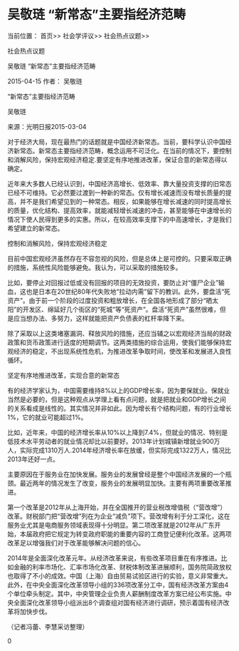 # 吴敬琏 “新常态”主要指经济范畴

当前位置： 首页>> 社会学评议>> 社会热点议题>>

社会热点议题

吴敬琏 “新常态”主要指经济范畴

2015-04-15 作者： 吴敬琏

“新常态”主要指经济范畴

 吴敬琏

 来源：光明日报2015-03-04

 对于经济大局，现在最热门的话题就是中国经济新常态。当前，要科学认识中国经济新常态。新常态主要指经济范畴，概念运用不可泛化。在当前的情况下，要控制和消解风险，保持宏观经济稳定.要坚定有序地推进改革，保证合意的新常态得以确定。

近年来大多数人已经认识到，中国经济高增长、低效率、靠大量投资支撑的旧常态已经不可维持。它必然要过渡到一种新的常态。仅有增长减速而没有增长质量的提高，并不是我们希望见到的一种常态。相反，如果能够在增长减速的同时提高增长的质量，优化结构、提高效率，就能减轻增长减速的冲击，甚至能够在中速增长的情况下使人民得到更多的实惠。所以，在较高效率支撑下的中高速增长，才是我们希望建立的新常态。

控制和消解风险，保持宏观经济稳定

目前中国宏观经济虽然存在不容忽视的风险，但是总体上是可控的。只要采取正确的措施，系统性风险能够避免。我认为，可以采取的措施较多。

比如，要停止对回报过低或没有回报的项目的无效投资，要防止对“僵尸企业”输血，这也是日本在20世纪80年代失败地“拉动内需”留下的教训。此外，要盘活“死资产”。由于前一个阶段的过度投资和粗放增长，在全国各地形成了部分“晒太阳”的开发区、绵延好几个街区的“死城”等“死资产”。盘活“死资产”虽然很难，但是应当想办法、多努力，这样就能把资产负债表的杠杆率降下来。

除了采取以上这类堵塞漏洞、释放风险的措施，还应当辅之以宏观经济当局的财政政策和货币政策进行适度的短期调节。这两类措施的综合运用，使我们能够保持宏观经济的稳定，不出现系统性危机，为推进改革争取时间，使改革和发展进入良性循环。

坚定有序地推进改革，实现合意的新常态

有的经济学家认为，中国需要维持8%以上的GDP增长率，因为要保就业。保就业当然是必要的，但是这种观点从学理上看有点问题，就是把就业和GDP增长之间的关系看成是线性的。其实情况并非如此。因为增长有个结构问题，有的行业增长1%，它的就业可能超过1%。

比如，近年来，中国的经济增长率从10%以上降到7.4%，但就业的情况、特别是低技术水平劳动者的就业情况却比以前要好。2013年计划城镇新增就业900万人，实际完成1310万人.2014年经济增长率在放缓，但实际完成1322万人，情况比2013年还好一点。

主要原因在于服务业在加快发展。服务业的发展曾经是整个中国经济发展的一个瓶颈。最近两年的情况发生了改变，服务业的发展明显加快。主要有两项重要改革推进。

第一个改革是2012年从上海开始，并在全国推开的营业税改增值税（“营改增”）改革。财税部门把“营改增”列在为企业“减负”项下。营改增有利于分工深化，这在服务业尤其是电商服务领域表现得十分明显。第二项改革就是2012年从广东开始，本届政府把它规定为转变政府职能的重要内容的工商登记便利化改革。这两项改革足以增强我们对于改革能够解决问题的信心。

2014年是全面深化改革元年。从经济改革来说，有些改革项目重在有序推进。比如金融的利率市场化、汇率市场化改革、财税体制改革进展顺利，国务院简政放权也取得了不小的成效。中国（上海）自由贸易试验区进行的实验，意义非常重大。此外，在中央全面深化改革领导小组的336项改革分工中，国有经济改革方案由4个单位牵头制定。其中，中央管理企业负责人薪酬制度改革方案已经公布实施。中央全面深化改革领导小组派出8个调查组对国有经济进行调研，预示着国有经济改革将加快步伐。

（记者冯蕾、李慧采访整理）

  0